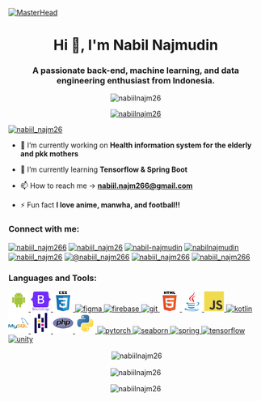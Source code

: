 [![MasterHead](https://res.cloudinary.com/rangle/image/upload/w_auto,q_auto,dpr_auto,f_auto/v1664297033/rangle.io/blogs/machine-learning-in-your-business/actual%20feature-photo.png)](https://www.linkedin.com/in/nabil-najmudin/)

<h1 align="center">Hi 👋, I'm Nabil Najmudin</h1>
<h3 align="center">A passionate back-end, machine learning, and data engineering enthusiast from Indonesia.</h3>


<p align="center"> <img src="https://komarev.com/ghpvc/?username=nabiilnajm26&label=Profile%20views&color=2ca3ed&style=flat" alt="nabiilnajm26" /> </p>

<p align="center"> <a href="https://github.com/ryo-ma/github-profile-trophy"><img src="https://github-profile-trophy.vercel.app/?username=nabiilnajm26" alt="nabiilnajm26" /></a> </p>

<p align="left"> <a href="https://twitter.com/nabiil_najm26" target="blank"><img src="https://img.shields.io/twitter/follow/nabiil_najm26?logo=twitter&style=for-the-badge" alt="nabiil_najm26" /></a> </p>

- 🔭 I’m currently working on **Health information system for the elderly and pkk mothers**

- 🌱 I’m currently learning **Tensorflow & Spring Boot**

- 📫 How to reach me -> **nabiil.najm266@gmail.com**

- ⚡ Fun fact **I love anime, manwha, and football!!**

<h3 align="left">Connect with me:</h3>
<p align="left">
<a href="https://dev.to/nabiil_najm266" target="blank"><img align="center" src="https://raw.githubusercontent.com/rahuldkjain/github-profile-readme-generator/master/src/images/icons/Social/devto.svg" alt="nabiil_najm266" height="30" width="40" /></a>
<a href="https://twitter.com/nabiil_najm26" target="blank"><img align="center" src="https://raw.githubusercontent.com/rahuldkjain/github-profile-readme-generator/master/src/images/icons/Social/twitter.svg" alt="nabiil_najm26" height="30" width="40" /></a>
<a href="https://linkedin.com/in/nabil-najmudin" target="blank"><img align="center" src="https://raw.githubusercontent.com/rahuldkjain/github-profile-readme-generator/master/src/images/icons/Social/linked-in-alt.svg" alt="nabil-najmudin" height="30" width="40" /></a>
<a href="https://kaggle.com/nabilnajmudin" target="blank"><img align="center" src="https://raw.githubusercontent.com/rahuldkjain/github-profile-readme-generator/master/src/images/icons/Social/kaggle.svg" alt="nabilnajmudin" height="30" width="40" /></a>
<a href="https://instagram.com/nabiil_najm26" target="blank"><img align="center" src="https://raw.githubusercontent.com/rahuldkjain/github-profile-readme-generator/master/src/images/icons/Social/instagram.svg" alt="nabiil_najm26" height="30" width="40" /></a>
<a href="https://medium.com/@nabiil_najm266" target="blank"><img align="center" src="https://raw.githubusercontent.com/rahuldkjain/github-profile-readme-generator/master/src/images/icons/Social/medium.svg" alt="@nabiil_najm266" height="30" width="40" /></a>
<a href="https://www.hackerrank.com/nabiil_najm266" target="blank"><img align="center" src="https://raw.githubusercontent.com/rahuldkjain/github-profile-readme-generator/master/src/images/icons/Social/hackerrank.svg" alt="nabiil_najm266" height="30" width="40" /></a>
<a href="https://www.leetcode.com/nabiil_najm266" target="blank"><img align="center" src="https://raw.githubusercontent.com/rahuldkjain/github-profile-readme-generator/master/src/images/icons/Social/leet-code.svg" alt="nabiil_najm266" height="30" width="40" /></a>
</p>

<h3 align="left">Languages and Tools:</h3>
<p align="left"> <a href="https://developer.android.com" target="_blank" rel="noreferrer"> <img src="https://raw.githubusercontent.com/devicons/devicon/master/icons/android/android-original-wordmark.svg" alt="android" width="40" height="40"/> </a> <a href="https://getbootstrap.com" target="_blank" rel="noreferrer"> <img src="https://raw.githubusercontent.com/devicons/devicon/master/icons/bootstrap/bootstrap-plain-wordmark.svg" alt="bootstrap" width="40" height="40"/> </a> <a href="https://www.w3schools.com/css/" target="_blank" rel="noreferrer"> <img src="https://raw.githubusercontent.com/devicons/devicon/master/icons/css3/css3-original-wordmark.svg" alt="css3" width="40" height="40"/> </a> <a href="https://www.figma.com/" target="_blank" rel="noreferrer"> <img src="https://www.vectorlogo.zone/logos/figma/figma-icon.svg" alt="figma" width="40" height="40"/> </a> <a href="https://firebase.google.com/" target="_blank" rel="noreferrer"> <img src="https://www.vectorlogo.zone/logos/firebase/firebase-icon.svg" alt="firebase" width="40" height="40"/> </a> <a href="https://git-scm.com/" target="_blank" rel="noreferrer"> <img src="https://www.vectorlogo.zone/logos/git-scm/git-scm-icon.svg" alt="git" width="40" height="40"/> </a> <a href="https://www.w3.org/html/" target="_blank" rel="noreferrer"> <img src="https://raw.githubusercontent.com/devicons/devicon/master/icons/html5/html5-original-wordmark.svg" alt="html5" width="40" height="40"/> </a> <a href="https://www.java.com" target="_blank" rel="noreferrer"> <img src="https://raw.githubusercontent.com/devicons/devicon/master/icons/java/java-original.svg" alt="java" width="40" height="40"/> </a> <a href="https://developer.mozilla.org/en-US/docs/Web/JavaScript" target="_blank" rel="noreferrer"> <img src="https://raw.githubusercontent.com/devicons/devicon/master/icons/javascript/javascript-original.svg" alt="javascript" width="40" height="40"/> </a> <a href="https://kotlinlang.org" target="_blank" rel="noreferrer"> <img src="https://www.vectorlogo.zone/logos/kotlinlang/kotlinlang-icon.svg" alt="kotlin" width="40" height="40"/> </a> <a href="https://www.mysql.com/" target="_blank" rel="noreferrer"> <img src="https://raw.githubusercontent.com/devicons/devicon/master/icons/mysql/mysql-original-wordmark.svg" alt="mysql" width="40" height="40"/> </a> <a href="https://pandas.pydata.org/" target="_blank" rel="noreferrer"> <img src="https://raw.githubusercontent.com/devicons/devicon/2ae2a900d2f041da66e950e4d48052658d850630/icons/pandas/pandas-original.svg" alt="pandas" width="40" height="40"/> </a> <a href="https://www.php.net" target="_blank" rel="noreferrer"> <img src="https://raw.githubusercontent.com/devicons/devicon/master/icons/php/php-original.svg" alt="php" width="40" height="40"/> </a> <a href="https://www.python.org" target="_blank" rel="noreferrer"> <img src="https://raw.githubusercontent.com/devicons/devicon/master/icons/python/python-original.svg" alt="python" width="40" height="40"/> </a> <a href="https://pytorch.org/" target="_blank" rel="noreferrer"> <img src="https://www.vectorlogo.zone/logos/pytorch/pytorch-icon.svg" alt="pytorch" width="40" height="40"/> </a> <a href="https://seaborn.pydata.org/" target="_blank" rel="noreferrer"> <img src="https://seaborn.pydata.org/_images/logo-mark-lightbg.svg" alt="seaborn" width="40" height="40"/> </a> <a href="https://spring.io/" target="_blank" rel="noreferrer"> <img src="https://www.vectorlogo.zone/logos/springio/springio-icon.svg" alt="spring" width="40" height="40"/> </a> <a href="https://www.tensorflow.org" target="_blank" rel="noreferrer"> <img src="https://www.vectorlogo.zone/logos/tensorflow/tensorflow-icon.svg" alt="tensorflow" width="40" height="40"/> </a> <a href="https://unity.com/" target="_blank" rel="noreferrer"> <img src="https://www.vectorlogo.zone/logos/unity3d/unity3d-icon.svg" alt="unity" width="40" height="40"/> </a> </p>


<div align="center">
<p>&nbsp;<img align="center" src="https://github-readme-stats.vercel.app/api?username=nabiilnajm26&show_icons=true&theme=dark&locale=en" alt="nabiilnajm26" /></p>
</div>
<div align="center">
<p><img align="center" src="https://github-readme-streak-stats.herokuapp.com/?user=nabiilnajm26&theme=dark" alt="nabiilnajm26" /></p>
</div>
<div align="center">
<p><img align="center" src="https://github-readme-stats.vercel.app/api/top-langs?username=nabiilnajm26&show_icons=true&theme=dark&locale=en&layout=compact" alt="nabiilnajm26" /></p>
</div>
